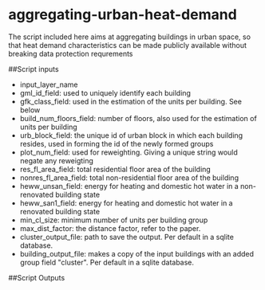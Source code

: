 # aggregating-urban-heat-demand
The script included here aims at aggregating buildings in urban space, so that heat demand characteristics can be made publicly available without breaking data protection requrements 

##Script inputs
- input_layer_name
- gml_id_field: used to uniquely identify each building
- gfk_class_field: used in the estimation of the units per building. See below
- build_num_floors_field: number of floors, also used for the estimation of units per building
- urb_block_field: the unique id of urban block in which each building resides, used in forming the id of the newly formed groups
- plot_num_field: used for reweighting. Giving a unique string would negate any reweigting
- res_fl_area_field: total residential floor area of the building
- nonres_fl_area_field: total non-residential floor area of the building
- heww_unsan_field: energy for heating and domestic hot water in a non-renovated building state
- heww_san1_field: energy for heating and domestic hot water in a renovated building state
- min_cl_size: minimum number of units per building group
- max_dist_factor: the distance factor, refer to the paper.
- cluster_output_file: path to save the output. Per default in a sqlite database. 
- building_output_file: makes a copy of the input buildings with an added group field "cluster". Per default in a sqlite database.

##Script Outputs
